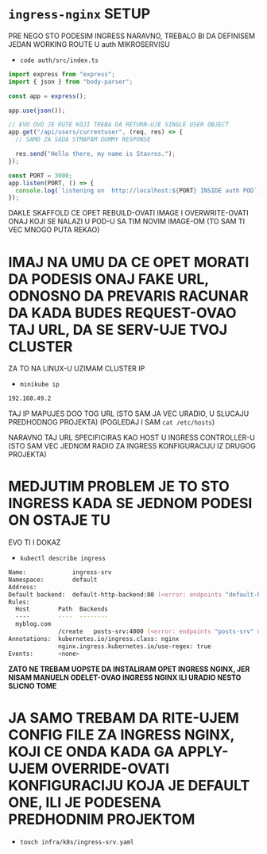 # `ingress-nginx` SETUP

PRE NEGO STO PODESIM INGRESS NARAVNO, TREBALO BI DA DEFINISEM JEDAN WORKING ROUTE U auth MIKROSERVISU

- `code auth/src/index.ts`

```ts
import express from "express";
import { json } from "body-parser";

const app = express();

app.use(json());

// EVO OVO JE RUTE KOJI TREBA DA RETURN-UJE SINGLE USER OBJECT
app.get("/api/users/currentuser", (req, res) => {
  // SAMO ZA SADA STMAPAM DUMMY RESPONSE

  res.send("Hello there, my name is Stavros.");
});

const PORT = 3000;
app.listen(PORT, () => {
  console.log(`listening on  http://localhost:${PORT} INSIDE auth POD`);
});
```

DAKLE SKAFFOLD CE OPET REBUILD-OVATI IMAGE I OVERWRITE-OVATI ONAJ KOJI SE NALAZI U POD-U SA TIM NOVIM IMAGE-OM (TO SAM TI VEC MNOGO PUTA REKAO)

# IMAJ NA UMU DA CE OPET MORATI DA PODESIS ONAJ FAKE URL, ODNOSNO DA PREVARIS RACUNAR DA KADA BUDES REQUEST-OVAO TAJ URL, DA SE SERV-UJE TVOJ CLUSTER

ZA TO NA LINUX-U UZIMAM CLUSTER IP

- `minikube ip`

```zsh
192.168.49.2
```

TAJ IP MAPUJES DOO TOG URL (STO SAM JA VEC URADIO, U SLUCAJU PREDHODNOG PROJEKTA) (POGLEDAJ I SAM `cat /etc/hosts`)

NARAVNO TAJ URL SPECIFICIRAS KAO HOST U INGRESS CONTROLLER-U (STO SAM VEC JEDNOM RADIO ZA INGRESS KONFIGURACIJU IZ DRUGOG PROJEKTA)

# MEDJUTIM PROBLEM JE TO STO INGRESS KADA SE JEDNOM PODESI ON OSTAJE TU

EVO TI I DOKAZ

- `kubectl describe ingress`

```zsh
Name:             ingress-srv
Namespace:        default
Address:          
Default backend:  default-http-backend:80 (<error: endpoints "default-http-backend" not found>)
Rules:
  Host        Path  Backends
  ----        ----  --------
  myblog.com  
              /create   posts-srv:4000 (<error: endpoints "posts-srv" not found>)
Annotations:  kubernetes.io/ingress.class: nginx
              nginx.ingress.kubernetes.io/use-regex: true
Events:       <none>


```

**ZATO NE TREBAM UOPSTE DA INSTALIRAM OPET INGRESS NGINX, JER NISAM MANUELN ODELET-OVAO INGRESS NGINX ILI URADIO NESTO SLICNO TOME**

# JA SAMO TREBAM DA RITE-UJEM CONFIG FILE ZA INGRESS NGINX, KOJI CE ONDA KADA GA APPLY-UJEM OVERRIDE-OVATI KONFIGURACIJU KOJA JE DEFAULT ONE, ILI JE PODESENA PREDHODNIM PROJEKTOM

- `touch infra/k8s/ingress-srv.yaml`

```yaml

```

